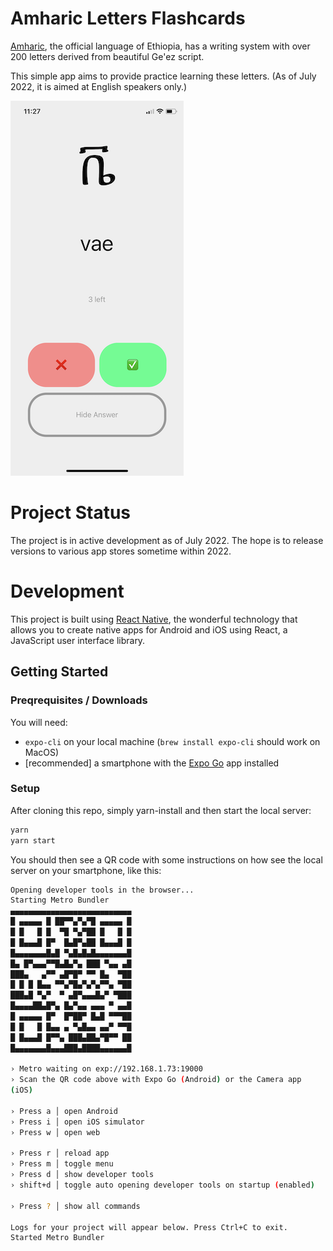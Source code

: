 # Amharic Letters Flashcards

[Amharic](https://en.wikipedia.org/wiki/Amharic), the official language of Ethiopia, has a writing system with over 200 letters derived from beautiful Ge'ez script.

This simple app aims to provide practice learning these letters. (As of July 2022, it is aimed at English speakers only.)

![prototype demo](./readme_assets/prototype_demo.png)

# Project Status

The project is in active development as of July 2022. The hope is to release versions to various app stores sometime within 2022.

# Development

This project is built using [React Native](https://reactnative.dev/), the wonderful technology that allows you to create native apps for Android and iOS using React, a JavaScript user interface library.

## Getting Started

### Preqrequisites / Downloads

You will need:

- `expo-cli` on your local machine (`brew install expo-cli` should work on MacOS)
- [recommended] a smartphone with the [Expo Go](https://expo.dev/client) app installed

### Setup

After cloning this repo, simply yarn-install and then start the local server:

```sh
yarn
yarn start
```

You should then see a QR code with some instructions on how see the local server on your smartphone, like this:

```sh
Opening developer tools in the browser...
Starting Metro Bundler
▄▄▄▄▄▄▄▄▄▄▄▄▄▄▄▄▄▄▄▄▄▄▄▄▄▄▄
█ ▄▄▄▄▄ █ ██▀▀▄▀▄▀█ ▄▄▄▄▄ █
█ █   █ █  ▀█ ▀▄▀██ █   █ █
█ █▄▄▄█ █▀  █▄█▀▄██ █▄▄▄█ █
█▄▄▄▄▄▄▄█▄█ ▀▄█▄█▄█▄▄▄▄▄▄▄█
█▄ █▀▄▄▄▀▀█▄█▄▀▄ ███ ▀▄▄ ▄█
███▄   ▄▀▀ ▄█▀█▀ ▀▀ █▄  ▀██
█ █ █ █▄▄ ▀▀▄▀█▄▀▄▀▄▀▀▄ ▀██
███▄█ ▀▄▀  ▀ ▄█▀▄▄▄█▄▀ ▀███
█▄▄▄▄██▄█▀▄ █▄▀▄▄ ▄▄▄ ▀ ▄▄█
█ ▄▄▄▄▄ █▀  █▀██▀ █▄█ ▀▀▀██
█ █   █ █▄▄ ▄ ▀▄█▄▄ ▄▄▀ ▀▀█
█ █▄▄▄█ █▀▀▄ ███▄██▄▀█▀▀ ██
█▄▄▄▄▄▄▄█▄▄▄███▄████▄▄▄▄▄▄█

› Metro waiting on exp://192.168.1.73:19000
› Scan the QR code above with Expo Go (Android) or the Camera app
(iOS)

› Press a │ open Android
› Press i │ open iOS simulator
› Press w │ open web

› Press r │ reload app
› Press m │ toggle menu
› Press d │ show developer tools
› shift+d │ toggle auto opening developer tools on startup (enabled)

› Press ? │ show all commands

Logs for your project will appear below. Press Ctrl+C to exit.
Started Metro Bundler
```
